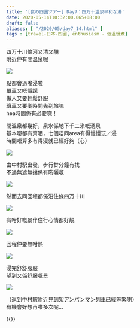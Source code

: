 ```yaml
---
title: '[食の四国ツアー] Day7：四万十温泉平和な湯'
date: 2020-05-14T10:32:00.065+08:00
draft: false
aliases: [ "/2020/05/day7_14.html" ]
tags : [travel-日本-四國, enthusiasm - 低溫慢煮]
---
```


四万十川條河又清又靚  
附近仲有間温泉呢

![](/images/shikoku7i.jpg)  

點都會過嚟浸啦  
單車又唔識踩  
做人又要輕鬆舒服  
班車又要啲時間先到站嘛  
hea時間係有必要㗎！
 

間溫泉都幾好，泉水係地下千二米嘅湧泉  
基本嘢都有齊晒，七個唔同area有得慢慢玩／浸  
時間唔算多有得浸就已經好夠（心）

![](/images/shikoku7i1.jpg)  

由中村駅出發，步行廿分鐘有找  
不過無遮無擋係有啲曬嘅

![](/images/shikoku7i2.jpg)  

然而去同回程都係沿住條四万十川  

![](/images/shikoku7i3.jpg)  

有咁好嘅景伴住行心情都好靚

![](/images/shikoku7i4.jpg)  

回程仲要無咁熱

![](/images/shikoku7i5.jpg)  

浸完舒舒服服  
望到又係舒服嘅景

![](/images/shikoku7i6.jpg)  

（返到中村駅附近見到架[アンパンマン列車](https://hidie.net/shikoku7k/)已經等緊喇）  
有機會好想再嚟多次呢...

  
{{<shikoku>}}
